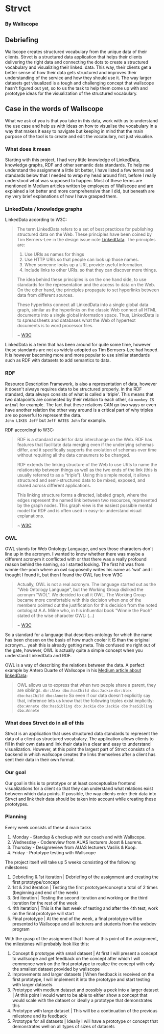 # Strvct
### By Wallscope

## Debriefing
Wallscope creates structured vocabulary from the unique data of their clients.
Strvct is a structured data application that helps their clients delivering the right data and connecting the dots to create a structured vocabulary and visualizing their linked.
data. This way, their clients get a better sense of how their data gets structured and improves their understanding of the service and how they should use it.
The way larger datasets get visualized is a tough and challenging concept that wallscope hasn't figured out yet,
so to us the task to help them come up with and prototype ideas for the visualization of the structured vocabulary.

## Case in the words of Wallscope
What we ask of you is that you take in this data, work with us to understand the use case
and help us with ideas on how to visualise the vocabulary in a way that makes it easy to
navigate but keeping in mind that the main purpose of the tool is to create and edit the
vocabulary, not just visualise.

### What does it mean
Starting with this project, I had very little knowledge of LinkedData, knowledge graphs, RDF and other semantic data standards.
To help me understand the assignment a little bit better, I have listed a few terms and standards below that I needed to wrap my head around
first, before I really understood what was supposed to happen.
Most of these terms are mentioned in Medium articles written by employees of Wallscope and are explained a lot better and more comprehensive than I did, 
but beneath are my very brief explanations of how I have grasped them.

### LinkedData / knowledge graphs
LinkedData according to W3C:
> The term LinkedData refers to a set of best practices for publishing structured data on the Web. These principles have been coined by Tim Berners-Lee in the design issue note [LinkedData](http://www.w3.org/DesignIssues/LinkedData). The principles are:
> 
> 1. Use URIs as names for things
> 1. Use HTTP URIs so that people can look up those names.
> 1. When someone looks up a URI, provide useful information.
> 1. Include links to other URIs. so that they can discover more things.
>
> The idea behind these principles is on the one hand side, to use standards for the representation and the access to data on the Web.    
> On the other hand, the principles propagate to set hyperlinks between data from different sources.     
> 
> These hyperlinks connect all LinkedData into a single global data graph, similar as the hyperlinks on the classic Web connect all HTML documents into a single global information space. 
> Thus, LinkedData is to spreadsheets and databases what the Web of hypertext documents is to word processor files.
>
> ~ [W3C](https://www.w3.org/wiki/LinkedData)

LinkedData is a term that has been around for quite some time, however these standards are not as widely adopted as Tim Bernsers-Lee had hoped.
It is however becoming more and more popular to use similar standards such as RDF with datasets to add semantics to data.

### RDF
Resource Description Framework, is also a representation of data, however it doesn't always requires data to be structured properly.
In the RDF standard, data always consists of what is called a 'triple'.
This means that two datapoints are connected by their relation to each other, so `monkey IS animal` for example.
The fact that these relations CAN go two ways or even have another relation the other way around is a critical part of why triples are so powerful to represent the data.    
`John LIKES Jeff` but `Jeff HATES John` for example.

RDF accordingf to W3C:
> RDF is a standard model for data interchange on the Web. RDF has features that facilitate data merging even if the underlying schemas differ, and it specifically supports the evolution of schemas over time without requiring all the data consumers to be changed.    
>
> RDF extends the linking structure of the Web to use URIs to name the relationship between things as well as the two ends of the link (this is usually referred to as a “triple”). Using this simple model, it allows structured and semi-structured data to be mixed, exposed, and shared across different applications.    
>
> This linking structure forms a directed, labeled graph, where the edges represent the named link between two resources, represented by the graph nodes. This graph view is the easiest possible mental model for RDF and is often used in easy-to-understand visual explanations.    
>
> ~ [W3C](https://www.w3.org/RDF/)

### OWL
OWL stands for Web Ontology Language, and yes those characters don't line up in the acronym.
I wanted to know whether there was maybe a different acronym it conflicted with or that there was a really profound reason behind the naming, so I started looking.
The first hit was from winnie-the-pooh where an owl supposedly writes his name as 'wol' and I thought I found it, but then I found the OWL faq from W3C

> Actually, OWL is not a real acronym. The language started out as the "Web Ontology Language", but the Working Group disliked the acronym "WOL". We decided to call it OWL. The Working Group became more comfortable with this decision when one of the members pointed out the justification for this decision from the noted ontologist A.A. Milne who, in his influential book "Winnie the Pooh" stated of the wise character OWL: (...)
>
> ~ [W3C](https://www.w3.org/2003/08/owlfaq) 

So a standard for a language that describes ontology for which the name has been chosen on the basis of how much cooler it IS than the original acronym... yeah this is already getting meta.
This confused me right out of the gate, however, OWL is actually quite a simple concept when you understand LinkedData and RDF.

OWL is a way of describing the relations between the data.
A perfect example by Antero Duarte of Wallscope in his [Medium article about linkedData](https://medium.com/wallscope/linked-data-a-conceptual-exploration-9860a1f44d68):
> OWL allows us to express that when two people share a parent, they are siblings. 
> `dbr:Alex dbo:hasChild dbo:Jackie`
> `dbr:Alex dbo:hasChild dbo:Annete`
> So even if our data doesn’t explicitly say that, inference lets us know that the following triples exist implicitly:
> `dbo:Annete dbo:hasSibling dbo:Jackie`
> `dbo:Jackie dbo:hasSibling dbo:Annete`

### What does Strvct do in all of this
Strvct is an application that uses structured data standards to represent the data of a client as structured vocabulary.
The application allows clients to fill in their own data and link their data in a clear and easy to understand visualization.
However, at this point the largest part of Strvct consists of a backend in which wallscope creates the links themselves after a client has sent their data in their own format.

### Our goal
Our goal in this is to prototype or at least conceptualize frontend visualizations for a client so that they can understand what relations exist between which data points.
If possible, the way clients enter their data into Strvct and link their data should be taken into account while creating these prototypes.

### Planning
Every week consists of these 4 main tasks
1. Monday - Standup & checkup with our coach and with Wallscope.
1. Wednesday - Codereview from AUAS lecturers Joost & Laurens.
1. Thursday - Designreview from AUAS lecturers Vasilis & Koop.
1. Friday - Prototype testing with Wallscope

The project itself will take up 5 weeks consisting of the following milestones:
1. Debriefing & 1st iteration | Debriefing of the assignment and creating the first prototype/concept
1. 1st & 2nd iteration | Testing the first prototype/concept a total of 2 times (beginning and end of the week)
1. 3rd iteration | Testing the second iteration and working on the third iteration for the rest of the week
1. 4th iteration | This is the last week of testing and after the 4th test, work on the final prototype will start
1. Final prototype | At the end of the week, a final prototype will be presented to Wallscope and all lecturers and students from the webdev program 

With the grasp of the assignment that I have at this point of the assignment, the milestones will probably look like this:
1. Concept & prototype with small dataset | At first I will present a concept to wallscope and get feedback on the concept after which I will commence work on the first prototype to realize the concept with only the smallest dataset provided by wallscope
1. Improvements and larger datasets | When feedback is received on the first prototype, I will implement it into the prototype and start testing with larger datasets
1. Prototype with medium dataset and possibly a peek into a larger dataset | At this point I would want to be able to either show a concept that would scale with the dataset or ideally a prototype that demonstrates this
1. Prototype with large dataset | This will be a continuation of the previous milestone and its feedback
1. Prototype for all datasets | Ideally I will have a prototype or concept that demonstrates well on all types of sizes of datasets
